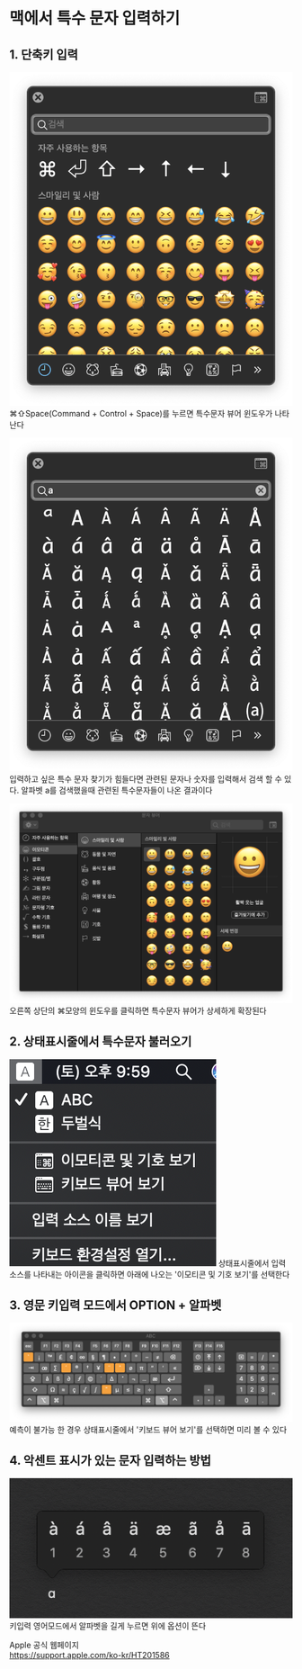 # 맥에서 특수 문자 입력하기

## 1. 단축키 입력

![특수문자](./imgs/symbols1.png)
⌘⇧Space(Command + Control + Space)를 누르면 특수문자 뷰어 윈도우가 나타난다

![특수문자](./imgs/symbols2.png)
입력하고 싶은 특수 문자 찾기가 힘들다면 관련된 문자나 숫자를 입력해서 검색 할 수 있다. 알파벳 a를 검색했을때 관련된 특수문자들이 나온 결과이다

![특수문자](./imgs/symbols3.png)
오른쪽 상단의 ⌘모양의 윈도우를 클릭하면 특수문자 뷰어가 상세하게 확장된다

## 2. 상태표시줄에서 특수문자 불러오기

![특수문자](./imgs/symbols.png)
상태표시줄에서 입력소스를 나타내는 아이콘을 클릭하면 아래에 나오는 '이모티콘 및 기호 보기'를 선택한다

## 3. 영문 키입력 모드에서 OPTION + 알파벳

![특수문자](./imgs/symbols5.png)
예측이 불가능 한 경우 상태표시줄에서 '키보드 뷰어 보기'를 선택하면 미리 볼 수 있다

## 4. 악센트 표시가 있는 문자 입력하는 방법

![특수문자](./imgs/symbols4.png)
키입력 영어모드에서 알파벳을 길게 누르면 위에 옵션이 뜬다

Apple 공식 웹페이지  
<https://support.apple.com/ko-kr/HT201586>
